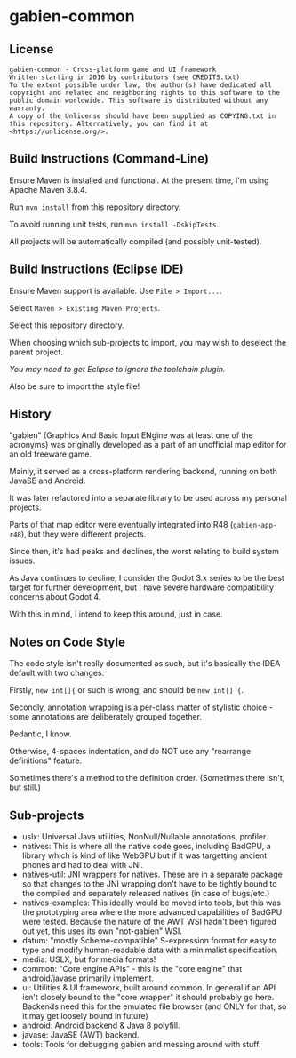 # gabien-common

## License

	gabien-common - Cross-platform game and UI framework
	Written starting in 2016 by contributors (see CREDITS.txt)
	To the extent possible under law, the author(s) have dedicated all copyright and related and neighboring rights to this software to the public domain worldwide. This software is distributed without any warranty.
	A copy of the Unlicense should have been supplied as COPYING.txt in this repository. Alternatively, you can find it at <https://unlicense.org/>.

## Build Instructions (Command-Line)

Ensure Maven is installed and functional. At the present time, I'm using Apache Maven 3.8.4.

Run `mvn install` from this repository directory.

To avoid running unit tests, run `mvn install -DskipTests`.

All projects will be automatically compiled (and possibly unit-tested).

## Build Instructions (Eclipse IDE)

Ensure Maven support is available. Use `File > Import...`.

Select `Maven > Existing Maven Projects`.

Select this repository directory.

When choosing which sub-projects to import, you may wish to deselect the parent project.

*You may need to get Eclipse to ignore the toolchain plugin.*

Also be sure to import the style file!

## History

"gabien" (Graphics And Basic Input ENgine was at least one of the acronyms) was originally developed as a part of an unofficial map editor for an old freeware game.

Mainly, it served as a cross-platform rendering backend, running on both JavaSE and Android.

It was later refactored into a separate library to be used across my personal projects.

Parts of that map editor were eventually integrated into R48 (`gabien-app-r48`), but they were different projects.

Since then, it's had peaks and declines, the worst relating to build system issues.

As Java continues to decline, I consider the Godot 3.x series to be the best target for further development, but I have severe hardware compatibility concerns about Godot 4.

With this in mind, I intend to keep this around, just in case.

## Notes on Code Style

The code style isn't really documented as such, but it's basically the IDEA default with two changes.

Firstly, `new int[]{` or such is wrong, and should be `new int[] {`.

Secondly, annotation wrapping is a per-class matter of stylistic choice - some annotations are deliberately grouped together.

Pedantic, I know.

Otherwise, 4-spaces indentation, and do NOT use any "rearrange definitions" feature.

Sometimes there's a method to the definition order. (Sometimes there isn't, but still.)

## Sub-projects

* uslx: Universal Java utilities, NonNull/Nullable annotations, profiler.
* natives: This is where all the native code goes, including BadGPU, a library which is kind of like WebGPU but if it was targetting ancient phones and had to deal with JNI.
* natives-util: JNI wrappers for natives. These are in a separate package so that changes to the JNI wrapping don't have to be tightly bound to the compiled and separately released natives (in case of bugs/etc.)
* natives-examples: This ideally would be moved into tools, but this was the prototyping area where the more advanced capabilities of BadGPU were tested. Because the nature of the AWT WSI hadn't been figured out yet, this uses its own "not-gabien" WSI.
* datum: "mostly Scheme-compatible" S-expression format for easy to type and modify human-readable data with a minimalist specification.
* media: USLX, but for media formats!
* common: "Core engine APIs" - this is the "core engine" that android/javase primarily implement.
* ui: Utilities & UI framework, built around common. In general if an API isn't closely bound to the "core wrapper" it should probably go here. Backends need this for the emulated file browser (and ONLY for that, so it may get loosely bound in future)
* android: Android backend & Java 8 polyfill.
* javase: JavaSE (AWT) backend.
* tools: Tools for debugging gabien and messing around with stuff.

